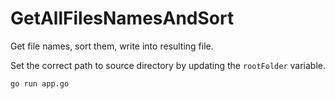 # GetAllFilesNamesAndSort
Get file names, sort them, write into resulting file.

Set the correct path to source directory by updating the `rootFolder` variable.

`go run app.go`
